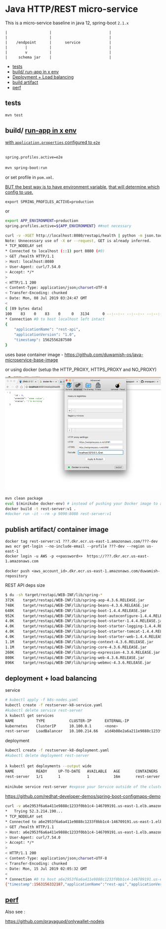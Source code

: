 
Java HTTP/REST micro-service
==========================

This is a micro-service baseline in java 12, spring-boot `2.1.x`

```
|                   |                          |
|                   |                          |
|    /endpoint      |      service             |
|        |          |                          |
|        v          |                          |
|     schema jar    |                          |

```


- [tests](#tests)
- [build/ run-app in x env](#run-app-in-x-env)
- [Deployment + Load balancing](#Deployment-+-Load-balancing)
- [build artifact](#build-artifact)
- [perf](#perf)

tests
-----

```bash
mvn test
```

build/ [run-app in x env](http://docs.spring.io/spring-boot/docs/current/maven-plugin/examples/run-profiles.html)
----------------------------------------------------------------------------------------------------------

[with `application.properties` configured to `e2e`](http://stackoverflow.com/a/35757421/432903)

```bash

spring.profiles.active=e2e

mvn spring-boot:run
```

or set profile in `pom.xml`.

[BUT the best way is to have environment variable](http://stackoverflow.com/a/35534970/432903),
[that will determine which config to use.](http://stackoverflow.com/a/38337109/432903)

```
export SPRING_PROFILES_ACTIVE=production
```

or

```bash
export APP_ENVIRONMENT=production
spring.profiles.active=${APP_ENVIRONMENT} ##not necessary
```

```bash
curl -v -XGET http://localhost:8080/restapi/health | python -m json.tool
Note: Unnecessary use of -X or --request, GET is already inferred.
* TCP_NODELAY set
* Connected to localhost (::1) port 8080 (#0)
> GET /health HTTP/1.1
> Host: localhost:8080
> User-Agent: curl/7.54.0
> Accept: */*
> 
< HTTP/1.1 200 
< Content-Type: application/json;charset=UTF-8
< Transfer-Encoding: chunked
< Date: Mon, 08 Jul 2019 03:24:47 GMT
< 
{ [89 bytes data]
100    83    0    83    0     0   3134      0 --:--:-- --:--:-- --:--:--  3192
* Connection #0 to host localhost left intact
{
    "applicationName": "rest-api",
    "applicationVersion": "1.0",
    "timestamp": 1562556287580
}
```

uses base container image - https://github.com/duwamish-os/java-microservice-base-image

or using docker (setup the HTTP_PROXY, HTTPS_PROXY and NO_PROXY)

![](docker_proxy.png)


```bash
mvn clean package
eval $(minikube docker-env) # instead of pushing your Docker image to a registry, you can simply build the image using the same Docker host as the Minikube VM
docker build -t rest-server:v1 .
#docker run -it --rm -p 9090:8080 rest-server:v1
```

publish artifact/ container image
---------------------------

```
docker tag rest-server:v1 ???.dkr.ecr.us-east-1.amazonaws.com/???-dev
aws ecr get-login --no-include-email --profile ???-dev --region us-east-1
docker login -u AWS -p <<password>>  https://???.dkr.ecr.us-east-1.amazonaws.com

docker push <aws_account_id>.dkr.ecr.us-east-1.amazonaws.com/duwamish-repository
```

REST API deps size

```bash
$ du -sh target/restapi/WEB-INF/lib/spring-*
372K	target/restapi/WEB-INF/lib/spring-aop-4.3.6.RELEASE.jar
748K	target/restapi/WEB-INF/lib/spring-beans-4.3.6.RELEASE.jar
648K	target/restapi/WEB-INF/lib/spring-boot-1.4.4.RELEASE.jar
952K	target/restapi/WEB-INF/lib/spring-boot-autoconfigure-1.4.4.RELEASE.jar
4.0K	target/restapi/WEB-INF/lib/spring-boot-starter-1.4.4.RELEASE.jar
4.0K	target/restapi/WEB-INF/lib/spring-boot-starter-logging-1.4.4.RELEASE.jar
4.0K	target/restapi/WEB-INF/lib/spring-boot-starter-tomcat-1.4.4.RELEASE.jar
4.0K	target/restapi/WEB-INF/lib/spring-boot-starter-web-1.4.4.RELEASE.jar
1.1M	target/restapi/WEB-INF/lib/spring-context-4.3.6.RELEASE.jar
1.1M	target/restapi/WEB-INF/lib/spring-core-4.3.6.RELEASE.jar
260K	target/restapi/WEB-INF/lib/spring-expression-4.3.6.RELEASE.jar
800K	target/restapi/WEB-INF/lib/spring-web-4.3.6.RELEASE.jar
896K	target/restapi/WEB-INF/lib/spring-webmvc-4.3.6.RELEASE.jar
```

deployment + load balancing
-----

service

```bash
# kubectl apply -f k8s-nodes.yaml
kubectl create -f restserver-k8-service.yaml
#kubectl delete service rest-server
λ kubectl get services
NAME          TYPE           CLUSTER-IP      EXTERNAL-IP                                                               PORT(S)        AGE
kubernetes    ClusterIP      10.100.0.1      <none>                                                                    443/TCP        32m
rest-server   LoadBalancer   10.100.214.66   a1d4b08e2a6a211e9888c1233f0bb1c4-1052742191.us-east-1.elb.amazonaws.com   80:30214/TCP   13m
```

deployment


```bash
kubectl create -f restserver-k8-deployment.yaml
#kubectl delete deployment rest-server

λ kubectl get deployments --output wide
NAME          READY     UP-TO-DATE   AVAILABLE   AGE       CONTAINERS    IMAGES                                                   SELECTOR
rest-server   1/1       1            1           16m       rest-server   ???.dkr.ecr.us-east-1.amazonaws.com/rest-server:latest   app=rest-server

minikube service rest-server #expose your Service outside of the cluster
```

https://github.com/redhat-developer-demos/spring-boot-configmaps-demo

```bash
curl -v a6e2953f6a6a411e9888c1233f0bb1c4-146709191.us-east-1.elb.amazonaws.com/health
*   Trying 52.3.214.190...
* TCP_NODELAY set
* Connected to a6e2953f6a6a411e9888c1233f0bb1c4-146709191.us-east-1.elb.amazonaws.com (52.3.214.190) port 80 (#0)
> GET /health HTTP/1.1
> Host: a6e2953f6a6a411e9888c1233f0bb1c4-146709191.us-east-1.elb.amazonaws.com
> User-Agent: curl/7.54.0
> Accept: */*
> 
< HTTP/1.1 200 
< Content-Type: application/json;charset=UTF-8
< Transfer-Encoding: chunked
< Date: Mon, 15 Jul 2019 02:05:32 GMT
< 
* Connection #0 to host a6e2953f6a6a411e9888c1233f0bb1c4-146709191.us-east-1.elb.amazonaws.com left intact
{"timestamp":1563156332187,"applicationName":"rest-api","applicationVersion":"1.0"}
```


[perf](perf.md)
----


Also see :

https://github.com/prayagupd/onlywallet-nodejs

